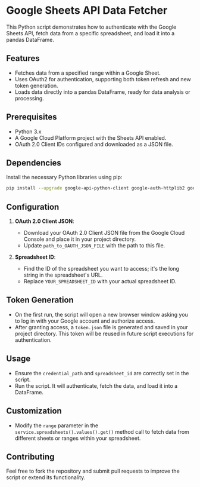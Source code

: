
# Google Sheets API Data Fetcher

This Python script demonstrates how to authenticate with the Google Sheets API, fetch data from a specific spreadsheet, and load it into a pandas DataFrame.

## Features

- Fetches data from a specified range within a Google Sheet.
- Uses OAuth2 for authentication, supporting both token refresh and new token generation.
- Loads data directly into a pandas DataFrame, ready for data analysis or processing.

## Prerequisites

- Python 3.x
- A Google Cloud Platform project with the Sheets API enabled.
- OAuth 2.0 Client IDs configured and downloaded as a JSON file.

## Dependencies

Install the necessary Python libraries using pip:

```bash
pip install --upgrade google-api-python-client google-auth-httplib2 google-auth-oauthlib pandas
```

## Configuration

1. **OAuth 2.0 Client JSON**:
   - Download your OAuth 2.0 Client JSON file from the Google Cloud Console and place it in your project directory.
   - Update `path_to_OAUTH_JSON_FILE` with the path to this file.

2. **Spreadsheet ID**:
   - Find the ID of the spreadsheet you want to access; it's the long string in the spreadsheet's URL.
   - Replace `YOUR_SPREADSHEET_ID` with your actual spreadsheet ID.

## Token Generation

- On the first run, the script will open a new browser window asking you to log in with your Google account and authorize access.
- After granting access, a `token.json` file is generated and saved in your project directory. This token will be reused in future script executions for authentication.

## Usage

- Ensure the `credential_path` and `spreadsheet_id` are correctly set in the script.
- Run the script. It will authenticate, fetch the data, and load it into a DataFrame.

## Customization

- Modify the `range` parameter in the `service.spreadsheets().values().get()` method call to fetch data from different sheets or ranges within your spreadsheet.

## Contributing

Feel free to fork the repository and submit pull requests to improve the script or extend its functionality.
